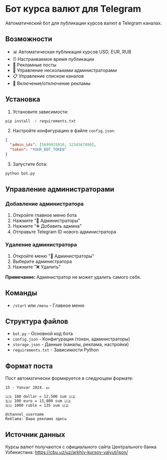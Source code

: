 # Бот курса валют для Telegram

Автоматический бот для публикации курсов валют в Telegram каналах.

## Возможности

- 📊 Автоматическая публикация курсов USD, EUR, RUB
- ⏰ Настраиваемое время публикации
- 📢 Рекламные посты
- 👥 Управление несколькими администраторами
- 📋 Управление списком каналов
- 🔄 Включение/отключение рекламы

## Установка

1. Установите зависимости:
```bash
pip install -r requirements.txt
```

2. Настройте конфигурацию в файле `config.json`:
```json
{
  "admin_ids": [5699915010, 1234567890],
  "token": "YOUR_BOT_TOKEN"
}
```

3. Запустите бота:
```bash
python bot.py
```

## Управление администраторами

### Добавление администратора
1. Откройте главное меню бота
2. Нажмите "👥 Администраторы"
3. Нажмите "➕ Добавить админа"
4. Отправьте Telegram ID нового администратора

### Удаление администратора
1. Откройте меню "👥 Администраторы"
2. Выберите администратора
3. Нажмите "❌ Удалить"

**Примечание:** Администратор не может удалить самого себя.

## Команды

- `/start` или `/menu` - Главное меню

## Структура файлов

- `bot.py` - Основной код бота
- `config.json` - Конфигурация (токен, администраторы)
- `storage.json` - Данные (каналы, реклама, настройки)
- `requirements.txt` - Зависимости Python

## Формат поста

Пост автоматически формируется в следующем формате:
```
15 - Yanvar 2024. 💵

🇺🇸 100 dollar = 12,500 sum 🇺🇿
🇪🇺 100 euro = 13,800 sum 🇺🇿
🇷🇺 1000 ruble = 135 sum 🇺🇿

@channel_username
Reklama: Ваша реклама здесь
```

## Источник данных

Курсы валют получаются с официального сайта Центрального банка Узбекистана: https://cbu.uz/uz/arkhiv-kursov-valyut/json/
